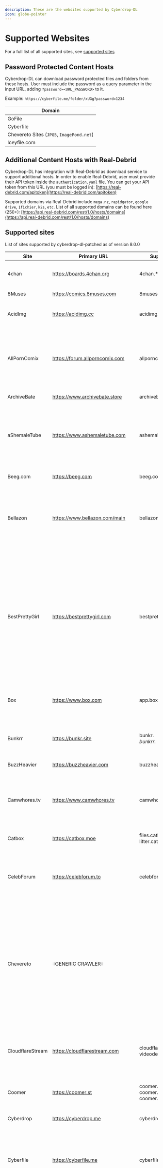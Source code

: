 ```yaml
---
description: These are the websites supported by Cyberdrop-DL
icon: globe-pointer
---
```


# Supported Websites

For a full list of all supported sites, see [supported sites](#supported-sites)

## Password Protected Content Hosts

Cyberdrop-DL can download password protected files and folders from these hosts. User must include the password as a query parameter in the input URL, adding `?password=<URL_PASSWORD>` to it.

Example: `https://cyberfile.me/folder/xUGg?password=1234`

| Domain                                                  |
| ------------------------------------------------------- |
| GoFile                                                  |
| Cyberfile                                               |
| Chevereto Sites (`JPG5`, `ImagePond.net`) |
| Iceyfile.com                                            |

## Additional Content Hosts with Real-Debrid

Cyberdrop-DL has integration with Real-Debrid as download service to support additional hosts. In order to enable Real-Debrid, user must provide their API token inside the `authentication.yaml` file. You can get your API token from this URL (you must be logged in): [https://real-debrid.com/apitoken](https://real-debrid.com/apitoken)

Supported domains via Real-Debrid include `mega.nz`, `rapidgator`, `google drive`, `1fichier`, `k2s`, `etc`. List of all supported domains can be found here (250+): [https://api.real-debrid.com/rest/1.0/hosts/domains](https://api.real-debrid.com/rest/1.0/hosts/domains)

## Supported sites

List of sites supported by cyberdrop-dl-patched as of version 8.0.0

|           Site            |                 Primary URL                 |                                                                                    Supported Domains                                                                                    |                                                                                                                                                                                                                                                                                                                                                                                                                                                                                                                                                                                                                                                                                                           Supported Paths                                                                                                                                                                                                                                                                                                                                                                                                                                                                                                                                                                                                                                                                                                            |
|---------------------------|---------------------------------------------|-----------------------------------------------------------------------------------------------------------------------------------------------------------------------------------------|--------------------------------------------------------------------------------------------------------------------------------------------------------------------------------------------------------------------------------------------------------------------------------------------------------------------------------------------------------------------------------------------------------------------------------------------------------------------------------------------------------------------------------------------------------------------------------------------------------------------------------------------------------------------------------------------------------------------------------------------------------------------------------------------------------------------------------------------------------------------------------------------------------------------------------------------------------------------------------------------------------------------------------------------------------------------------------------------------------------------------------------------------------------------------------------------------------------------------------------------------------------------------------------------------------------------------------------------------------------------------------------------------------------------------------------|
|           4chan           |          https://boards.4chan.org           |                                                                                         4chan.*                                                                                         |                                                                                                                                                                                                                                                                                                                                                                                                                                                                                                                                                                                                                                                                                       Board: <br> - `/<board>`<br>Thread: <br> - `/thread`<br>                                                                                                                                                                                                                                                                                                                                                                                                                                                                                                                                                                                                                                                                                       |
|          8Muses           |          https://comics.8muses.com          |                                                                                        8muses.*                                                                                         |                                                                                                                                                                                                                                                                                                                                                                                                                                                                                                                                                                                                                                                                                                Album: <br> - `/comics/album/...`<br>                                                                                                                                                                                                                                                                                                                                                                                                                                                                                                                                                                                                                                                                                                 |
|          AcidImg          |             https://acidimg.cc              |                                                                                       acidimg.cc                                                                                        |                                                                                                                                                                                                                                                                                                                                                                                                                                                                                                                                                                                                                                                                                    Image: <br> - `/i/...`<br>Thumbnail: <br> - `/upload/...`<br>                                                                                                                                                                                                                                                                                                                                                                                                                                                                                                                                                                                                                                                                                     |
|       AllPornComix        |       https://forum.allporncomix.com        |                                                                                     allporncomix.*                                                                                      |                                                                                                                                                                                                                                                                                                                                                                                                                                                                                                                                                                                        Attachments: <br> - `/(attachments\|data\|uploads)/...`<br>Threads: <br> - `/(thread\|topic\|tema\|threads\|topics\|temas)/<thread_name_and_id>`<br> - `/goto/<post_id>`<br> - `/posts/<post_id>`<br><br><br>**NOTES**<br> - base crawler: Xenforo<br>                                                                                                                                                                                                                                                                                                                                                                                                                                                                                                                                                                                        |
|        ArchiveBate        |        https://www.archivebate.store        |                                                                                      archivebate.*                                                                                      |                                                                                                                                                                                                                                                                                                                                                                                                                                                                                                                                                                                                                                                                                                Video: <br> - `/watch/<video_id>`<br>                                                                                                                                                                                                                                                                                                                                                                                                                                                                                                                                                                                                                                                                                                 |
|       aShemaleTube        |        https://www.ashemaletube.com         |                                                                                     ashemaletube.*                                                                                      |                                                                                                                                                                                                                                                                                                                                                                                                                                                                                                                                                                                                                           Model: <br> - `/creators/...`<br> - `/model/...`<br> - `/pornstars/...`<br>Playlist: <br> - `/playlists/...`<br>User: <br> - `/profiles/...`<br>Video: <br> - `/videos/...`<br>                                                                                                                                                                                                                                                                                                                                                                                                                                                                                                                                                                                                                            |
|         Beeg.com          |              https://beeg.com               |                                                                                        beeg.com                                                                                         |                                                                                                                                                                                                                                                                                                                                                                                                                                                                                                                                                                                                                                                                                      Video: <br> - `/<video_id>`<br> - `/video/<video_id>`<br>                                                                                                                                                                                                                                                                                                                                                                                                                                                                                                                                                                                                                                                                                       |
|         Bellazon          |        https://www.bellazon.com/main        |                                                                                       bellazon.*                                                                                        |                                                                                                                                                                                                                                                                                                                                                                                                                                                                                                                                                                                       Attachments: <br> - `/(attachments\|data\|uploads)/...`<br>Threads: <br> - `/(thread\|topic\|tema\|threads\|topics\|temas)/<thread_name_and_id>`<br> - `/goto/<post_id>`<br> - `/posts/<post_id>`<br><br><br>**NOTES**<br> - base crawler: Invision<br>                                                                                                                                                                                                                                                                                                                                                                                                                                                                                                                                                                                        |
|      BestPrettyGirl       |         https://bestprettygirl.com          |                                                                                   bestprettygirl.com                                                                                    |                                                                                                                                                                                                                                                                                                                                                                                                                       All Posts: <br> - `/posts/`<br>Category: <br> - `/category/<category_slug>`<br>Date Range: <br> - `...?after=<date>`<br> - `...?before=<date&after=<date>`<br> - `...?before=<date>`<br>Post: <br> - `/<post_slug>/`<br>Tag: <br> - `/tag/<tag_slug>`<br><br><br>**NOTES**<br> - <br><br>        For `Date Range`, <date>  must be a valid iso 8601 date, ex: `2022-12-06`.<br><br>        `Date Range` can be combined with `Category`, `Tag` and `All Posts`.<br>        ex: To only download categories from a date range: ,<br>        `/category/<category_slug>?before=<date>`<br>                                                                                                                                                                                                                                                                                                                                                                                                                       |
|            Box            |             https://www.box.com             |                                                                                       app.box.com                                                                                       |                                                                                                                                                                                                                                                                                                                                                                                                                                                                                                                                                                                                                        Embeded File or Folder: <br> - `app.box.com/embed/s?sh=<share_code>`<br> - `app.box.com/embed_widget/s?sh=<share_code>`<br>File or Folder: <br> - `app.box.com/s?sh=<share_code>`<br>                                                                                                                                                                                                                                                                                                                                                                                                                                                                                                                                                                                                                         |
|          Bunkrr           |             https://bunkr.site              |                                                                                   bunkr.*<br>bunkrr.*                                                                                   |                                                                                                                                                                                                                                                                                                                                                                                                                                                                                                                                                                                                                                                                    Album: <br> - `/a/...`<br>Direct Links<br>File: <br> - `/f/...`<br>Video: <br> - `/v/...`<br>                                                                                                                                                                                                                                                                                                                                                                                                                                                                                                                                                                                                                                                                     |
|        BuzzHeavier        |           https://buzzheavier.com           |                                                                                     buzzheavier.com                                                                                     |                                                                                                                                                                                                                                                                                                                                                                                                                                                                                                                                                                                                                                                                                                           Direct Links<br>                                                                                                                                                                                                                                                                                                                                                                                                                                                                                                                                                                                                                                                                                                           |
|       Camwhores.tv        |          https://www.camwhores.tv           |                                                                                      camwhores.tv                                                                                       |                                                                                                                                                                                                                                                                                                                                                                                                                                                                                                                                                                                                                            Categories: <br> - `/categories/...`<br>Members: <br> - `/members/<member_id>`<br>Search: <br> - `/search/...`<br>Tags: <br> - `/tags/...`<br>Videos: <br> - `/videos/...`<br>                                                                                                                                                                                                                                                                                                                                                                                                                                                                                                                                                                                                                            |
|          Catbox           |             https://catbox.moe              |                                                                          files.catbox.moe<br>litter.catbox.moe                                                                          |                                                                                                                                                                                                                                                                                                                                                                                                                                                                                                                                                                                                                                                                                                           Direct Links<br>                                                                                                                                                                                                                                                                                                                                                                                                                                                                                                                                                                                                                                                                                                           |
|        CelebForum         |            https://celebforum.to            |                                                                                      celebforum.*                                                                                       |                                                                                                                                                                                                                                                                                                                                                                                                                                                                                                                                                                                        Attachments: <br> - `/(attachments\|data\|uploads)/...`<br>Threads: <br> - `/(thread\|topic\|tema\|threads\|topics\|temas)/<thread_name_and_id>`<br> - `/goto/<post_id>`<br> - `/posts/<post_id>`<br><br><br>**NOTES**<br> - base crawler: Xenforo<br>                                                                                                                                                                                                                                                                                                                                                                                                                                                                                                                                                                                        |
|         Chevereto         |             ::GENERIC CRAWLER::             |                                                                                                                                                                                         |                                                                                                                                                                                                                                                                                                                                                                                                                                                                                                                                 Album: <br> - `/a/<id>`<br> - `/a/<name>.<id>`<br> - `/album/<id>`<br> - `/album/<name>.<id>`<br>Direct Links<br>Image: <br> - `/image/<id>`<br> - `/image/<name>.<id>`<br> - `/img/<id>`<br> - `/img/<name>.<id>`<br>Profiles: <br> - `/<user_name>`<br>Video: <br> - `/video/<id>`<br> - `/video/<name>.<id>`<br> - `/videos/<id>`<br> - `/videos/<name>.<id>`<br>                                                                                                                                                                                                                                                                                                                                                                                                                                                                                                                                 |
|     CloudflareStream      |        https://cloudflarestream.com         |                                                                        cloudflarestream.com<br>videodelivery.net                                                                        |                                                                                                                                                                                                                                                                                                                                                                                                                                                                                                                                                         Public Video: <br> - `/<video_uid>`<br> - `/<video_uid>/iframe`<br> - `/<video_uid>/watch`<br> - `/embed/___.js?video=<video_uid>`<br>Restricted Access Video: <br> - `/<jwt_access_token>`<br> - `/<jwt_access_token>/iframe`<br> - `/<jwt_access_token>/watch`<br> - `/embed/___.js?video=<jwt_access_token>`<br>                                                                                                                                                                                                                                                                                                                                                                                                                                                                                                                                                          |
|          Coomer           |              https://coomer.st              |                                                                         coomer.party<br>coomer.st<br>coomer.su                                                                          |                                                                                                                                                                                                                                                                                                                                                                                                                                                                                                                                                                                          Direct links: <br> - `/(data|thumbnail)/...`<br>Favorites: <br> - `/favorites/<user_id>`<br>Individual Post: <br> - `/<service>/user/<user_id>/post/<post_id>`<br>Model: <br> - `/<service>/user/<user_id>`<br>Search: <br> - `/search?q=...`<br>                                                                                                                                                                                                                                                                                                                                                                                                                                                                                                                                                                                           |
|         Cyberdrop         |            https://cyberdrop.me             |                                                                                       cyberdrop.*                                                                                       |                                                                                                                                                                                                                                                                                                                                                                                                                                                                                                                                                                                                                                                                                 Album: <br> - `/a/...`<br>Direct Links<br>File: <br> - `/f/...`<br>                                                                                                                                                                                                                                                                                                                                                                                                                                                                                                                                                                                                                                                                                  |
|         Cyberfile         |            https://cyberfile.me             |                                                                                       cyberfile.*                                                                                       |                                                                                                                                                                                                                                                                                                                                                                                                                                                                                                                                                                                                               Files: <br> - `/<file_id>`<br> - `/<file_id>/<file_name>`<br>Public Folders: <br> - `/folder/<folder_id>`<br> - `/folder/<folder_id>/<folder_name>`<br>Shared folders: <br> - `/shared/<share_key>`<br>                                                                                                                                                                                                                                                                                                                                                                                                                                                                                                                                                                                                                |
|         DirtyShip         |            https://dirtyship.com            |                                                                                       dirtyship.*                                                                                       |                                                                                                                                                                                                                                                                                                                                                                                                                                                                                                                                                                                                                                Categorie: <br> - `/category/...`<br>Gallery: <br> - `/gallery/...`<br>Photo: <br> - `/gallery/.../...`<br>Tag: <br> - `/tag/...`<br>Video: <br> - `/<video_name>`<br>                                                                                                                                                                                                                                                                                                                                                                                                                                                                                                                                                                                                                                |
|         Discourse         |             ::GENERIC CRAWLER::             |                                                                                                                                                                                         |                                                                                                                                                                                                                                                                                                                                                                                                                                                                                                                                                                                        Attachments: <br> - `/uploads/...`<br>Topic: <br> - `/t/<topic_name>/<topic_id>`<br> - `/t/<topic_name>/<topic_id>/<post_number>`<br><br><br>**NOTES**<br> - If the URL includes <post_number>, posts with a number lower that it won't be scraped<br>                                                                                                                                                                                                                                                                                                                                                                                                                                                                                                                                                                                        |
|        DoodStream         |           https://doodstream.com            |                                        all3do.com<br>do7go.com<br>dood.re<br>dood.yt<br>doodcdn.*<br>doodstream.*<br>doodstream.co<br>vidply.com                                        |                                                                                                                                                                                                                                                                                                                                                                                                                                                                                                                                                                                                                                                                                                  Video: <br> - `/e/<video_id>`<br>                                                                                                                                                                                                                                                                                                                                                                                                                                                                                                                                                                                                                                                                                                   |
|          Dropbox          |           https://www.dropbox.com           |                                                                                        dropbox.*                                                                                        |                                                                                                                                                                                                                                                                                                                                                                                                                                                                                                                                                                                                         File: <br> - `/s/...`<br> - `/scl/fi/<link_key>?rlkey=...`<br> - `/scl/fo/<link_key>/<secure_hash>?preview=<filename>&rlkey=...`<br>Folder: <br> - `/scl/fo/<link_key>/<secure_hash>?rlkey=...`<br> - `/sh/...`<br>                                                                                                                                                                                                                                                                                                                                                                                                                                                                                                                                                                                                          |
|         E-Hentai          |            https://e-hentai.org             |                                                                                       e-hentai.*                                                                                        |                                                                                                                                                                                                                                                                                                                                                                                                                                                                                                                                                                                                                                                                                         Album: <br> - `/g/...`<br>File: <br> - `/s/...`<br>                                                                                                                                                                                                                                                                                                                                                                                                                                                                                                                                                                                                                                                                                          |
|           E621            |              https://e621.net               |                                                                                        e621.net                                                                                         |                                                                                                                                                                                                                                                                                                                                                                                                                                                                                                                                                                                                                                                                    Pools: <br> - `/pools/...`<br>Post: <br> - `/posts/...`<br>Tags: <br> - `/posts?tags=...`<br>                                                                                                                                                                                                                                                                                                                                                                                                                                                                                                                                                                                                                                                                     |
|           eFukt           |              https://efukt.com              |                                                                                        efukt.com                                                                                        |                                                                                                                                                                                                                                                                                                                                                                                                                                                                                                                                                                                                                                   Gif: <br> - `/view.gif.php?id=<id>`<br>Homepage: <br> - `/`<br>Photo: <br> - `/pics/....`<br>Series: <br> - `/series/<series_name>`<br>Video: <br> - `/...`<br>                                                                                                                                                                                                                                                                                                                                                                                                                                                                                                                                                                                                                                    |
|          ePorner          |           https://www.eporner.com           |                                                                                        eporner.*                                                                                        |                                                                                                                                                                                                                                                                                                                                                                                                                                                                                                                                             Categories: <br> - `/cat/...`<br>Channels: <br> - `/channel/...`<br>Gallery: <br> - `/gallery/...`<br>Photo: <br> - `/photo/...`<br>Pornstar: <br> - `/pornstar/...`<br>Profile: <br> - `/profile/...`<br>Search: <br> - `/search/...`<br>Video: <br> - `/<video_name>-<video-id>`<br> - `/embed/<video_id>`<br> - `/hd-porn/<video_id>`<br>                                                                                                                                                                                                                                                                                                                                                                                                                                                                                                                                             |
|           Erome           |            https://www.erome.com            |                                                                                         erome.*                                                                                         |                                                                                                                                                                                                                                                                                                                                                                                                                                                                                                                                                                                                                                                                                         Album: <br> - `/a/...`<br>Profile: <br> - `/...`<br>                                                                                                                                                                                                                                                                                                                                                                                                                                                                                                                                                                                                                                                                                         |
|        EveriaClub         |             https://everia.club             |                                                                                       everia.club                                                                                       |                                                                                                                                                                                                                                                                                                                                                                                                                       All Posts: <br> - `/posts/`<br>Category: <br> - `/category/<category_slug>`<br>Date Range: <br> - `...?after=<date>`<br> - `...?before=<date&after=<date>`<br> - `...?before=<date>`<br>Post: <br> - `/<post_slug>/`<br>Tag: <br> - `/tag/<tag_slug>`<br><br><br>**NOTES**<br> - <br><br>        For `Date Range`, <date>  must be a valid iso 8601 date, ex: `2022-12-06`.<br><br>        `Date Range` can be combined with `Category`, `Tag` and `All Posts`.<br>        ex: To only download categories from a date range: ,<br>        `/category/<category_slug>?before=<date>`<br>                                                                                                                                                                                                                                                                                                                                                                                                                       |
|          F95Zone          |             https://f95zone.to              |                                                                                        f95zone.*                                                                                        |                                                                                                                                                                                                                                                                                                                                                                                                                                                                                                                                                                                        Attachments: <br> - `/(attachments\|data\|uploads)/...`<br>Threads: <br> - `/(thread\|topic\|tema\|threads\|topics\|temas)/<thread_name_and_id>`<br> - `/goto/<post_id>`<br> - `/posts/<post_id>`<br><br><br>**NOTES**<br> - base crawler: Xenforo<br>                                                                                                                                                                                                                                                                                                                                                                                                                                                                                                                                                                                        |
|          Fapello          |             https://fapello.su              |                                                                                        fapello.*                                                                                        |                                                                                                                                                                                                                                                                                                                                                                                                                                                                                                                                                                                                                                                                                    Individual Post: <br> - `/.../...`<br>Model: <br> - `/...`<br>                                                                                                                                                                                                                                                                                                                                                                                                                                                                                                                                                                                                                                                                                    |
|         Fileditch         |          https://fileditchfiles.me          |                                                                                       fileditch.*                                                                                       |                                                                                                                                                                                                                                                                                                                                                                                                                                                                                                                                                                                                                                                                                                           Direct Links<br>                                                                                                                                                                                                                                                                                                                                                                                                                                                                                                                                                                                                                                                                                                           |
|          FilesVC          |              https://files.vc               |                                                                                        files.vc                                                                                         |                                                                                                                                                                                                                                                                                                                                                                                                                                                                                                                                                                                                                                                                                                           Direct Links<br>                                                                                                                                                                                                                                                                                                                                                                                                                                                                                                                                                                                                                                                                                                           |
|       Flugel-Anime        |           https://flugelanime.com           |                                                                                     flugel-anime.*                                                                                      |                                                                                                                                                                                                                                                                                                                                                                                                                                                                                                                                                                                                                                                                                                     Any path: <br> - `/...`<br>                                                                                                                                                                                                                                                                                                                                                                                                                                                                                                                                                                                                                                                                                                      |
|      Forums.plex.tv       |           https://forums.plex.tv            |                                                                                     forums.plex.tv                                                                                      |                                                                                                                                                                                                                                                                                                                                                                                                                                                                                                                                                                                        Attachments: <br> - `/uploads/...`<br>Topic: <br> - `/t/<topic_name>/<topic_id>`<br> - `/t/<topic_name>/<topic_id>/<post_number>`<br><br><br>**NOTES**<br> - If the URL includes <post_number>, posts with a number lower that it won't be scraped<br>                                                                                                                                                                                                                                                                                                                                                                                                                                                                                                                                                                                        |
|          GoFile           |              https://gofile.io              |                                                                                        gofile.*                                                                                         |                                                                                                                                                                                                                                                                                                                                                                                                                                                                                                                                                                                                                                                                                                      Album: <br> - `/d/...`<br>                                                                                                                                                                                                                                                                                                                                                                                                                                                                                                                                                                                                                                                                                                      |
|        GoogleDrive        |          https://drive.google.com           |                                                               docs.google<br>drive.google<br>drive.usercontent.google.com                                                               |                                                                                                                                                                                                                                                                                                                             Docs: <br> - `/document/d/<file_id>`<br>Files: <br> - `/file/d/<file_id>`<br>Folders: <br> - `/drive/folders/<folder_id>`<br> - `/embeddedfolderview/<folder_id>`<br>Sheets: <br> - `/spreadsheets/d/<file_id>`<br>Slides: <br> - `/presentation/d/<file_id>`<br><br><br>**NOTES**<br> - You can download sheets, slides and docs in a custom format by using it as a query param.<br>ex: https://docs.google.com/document/d/1ZzEzJbemBMPm46O2q5VcGNoPbqDu9AhhUc2djQbvbTY?format=ods<br>Valid Formats:<br><br>document:<br>  - docx (default)<br>  - epub<br>  - md<br>  - odt<br>  - pdf<br>  - rtf<br>  - txt<br>  - zip<br><br>presentation:<br>  - odp<br>  - pptx (default)<br><br>spreadsheets:<br>  - csv<br>  - html<br>  - ods<br>  - tsv<br>  - xslx (default)<br>                                                                                                                                                                                                                                                                                                                             |
|          Hianime          |             https://hianime.to              |                                                                  aniwatch.to<br>aniwatchtv.to<br>hianime.to<br>zoro.to                                                                  |                                                                                                                                                                                                                                                                                                                                                                                                                                                                                                                           Anime: <br> - `/<name>-<anime_id>`<br>Episode: <br> - `/<name>-<anime_id>?ep=<episode_id>`<br> - `/watch/<name>-<anime_id>?ep=<episode_id>`<br><br><br>**NOTES**<br> - You can select the language to be downloaded by using a 'lang' query param. Valid options: 'sub' or 'dub'. Default: 'sub'If the chosen language is not avaiable, CDL will use the first one available<br>                                                                                                                                                                                                                                                                                                                                                                                                                                                                                                                           |
|         Hitomi.la         |              https://hitomi.la              |                                                                                        hitomi.la                                                                                        |                                                                                                                                                                                                                                                                                                                                                                                                                                                                                                                                    Collection: <br> - `/artist/...`<br> - `/character/...`<br> - `/group/...`<br> - `/series/...`<br> - `/tag/...`<br> - `/type/...`<br>Gallery: <br> - `/anime/...`<br> - `/cg/...`<br> - `/doujinshi/...`<br> - `/galleries/...`<br> - `/gamecg/...`<br> - `/imageset/...`<br> - `/manga/...`<br> - `/reader/...`<br>Search: <br> - `/search.html?<query>`<br>                                                                                                                                                                                                                                                                                                                                                                                                                                                                                                                                     |
|        HotLeakVip         |             https://hotleak.vip             |                                                                                       hotleak.vip                                                                                       |                                                                                                                                                                                                                                                                                                                                                                                                                                                                                                                                                                                                                                                                           Model: <br> - `/<model_id>`<br>Video: <br> - `/<model_id>/video/<video_id>`<br>                                                                                                                                                                                                                                                                                                                                                                                                                                                                                                                                                                                                                                                                            |
|          HotPic           |              https://hotpic.cc              |                                                                                 2385290.xyz<br>hotpic.*                                                                                 |                                                                                                                                                                                                                                                                                                                                                                                                                                                                                                                                                                                                                                                                                       Album: <br> - `/album/...`<br>Image: <br> - `/i/...`<br>                                                                                                                                                                                                                                                                                                                                                                                                                                                                                                                                                                                                                                                                                       |
|         Iceyfile          |            https://iceyfile.com             |                                                                                       iceyfile.*                                                                                        |                                                                                                                                                                                                                                                                                                                                                                                                                                                                                                                                                                                                               Files: <br> - `/<file_id>`<br> - `/<file_id>/<file_name>`<br>Public Folders: <br> - `/folder/<folder_id>`<br> - `/folder/<folder_id>/<folder_name>`<br>Shared folders: <br> - `/shared/<share_key>`<br>                                                                                                                                                                                                                                                                                                                                                                                                                                                                                                                                                                                                                |
|         ImageBam          |          https://www.imagebam.com           |                                                                                       imagebam.*                                                                                        |                                                                                                                                                                                                                                                                                                                                                                                                                                                                                                                                                                                                                                     Gallery: <br> - `/gallery/...`<br>Gallery or Image: <br> - `/view/...`<br>Image: <br> - `/image/...`<br>Thumbnails: <br> - `thumbs<x>.imagebam.com/...`<br>                                                                                                                                                                                                                                                                                                                                                                                                                                                                                                                                                                                                                                      |
|         ImagePond         |            https://imagepond.net            |                                                                                      imagepond.net                                                                                      |                                                                                                                                                                                                                                                                                                                                                                                                                                                                                                                                 Album: <br> - `/a/<id>`<br> - `/a/<name>.<id>`<br> - `/album/<id>`<br> - `/album/<name>.<id>`<br>Direct Links<br>Image: <br> - `/image/<id>`<br> - `/image/<name>.<id>`<br> - `/img/<id>`<br> - `/img/<name>.<id>`<br>Profiles: <br> - `/<user_name>`<br>Video: <br> - `/video/<id>`<br> - `/video/<name>.<id>`<br> - `/videos/<id>`<br> - `/videos/<name>.<id>`<br>                                                                                                                                                                                                                                                                                                                                                                                                                                                                                                                                 |
|           ImgBB           |               https://ibb.co                |                                                                                   ibb.co<br>imgbb.co                                                                                    |                                                                                                                                                                                                                                                                                                                                                                                                                                                                                                                                                                                                                                                                                        Album: <br> - `/album/...`<br>Image: <br> - `/...`<br>                                                                                                                                                                                                                                                                                                                                                                                                                                                                                                                                                                                                                                                                                        |
|          ImgBox           |             https://imgbox.com              |                                                                                        imgbox.*                                                                                         |                                                                                                                                                                                                                                                                                                                                                                                                                                                                                                                                                                                                                                                                                  Album: <br> - `/g/...`<br>Direct Links<br>Image: <br> - `/...`<br>                                                                                                                                                                                                                                                                                                                                                                                                                                                                                                                                                                                                                                                                                  |
|           Imgur           |              https://imgur.com              |                                                                                         imgur.*                                                                                         |                                                                                                                                                                                                                                                                                                                                                                                                                                                                                                                                                                                                                                                                 Album: <br> - `/a/...`<br>Direct Links<br>Gallery: <br> - `/gallery/...`<br>Image: <br> - `/...`<br>                                                                                                                                                                                                                                                                                                                                                                                                                                                                                                                                                                                                                                                                 |
|          Imx.to           |               https://imx.to                |                                                                                         imx.to                                                                                          |                                                                                                                                                                                                                                                                                                                                                                                                                                                                                                                                                                                                                                                                                       Image: <br> - `/i/...`<br>Thumbnail: <br> - `/t/...`<br>                                                                                                                                                                                                                                                                                                                                                                                                                                                                                                                                                                                                                                                                                       |
|        IncestFlix         |         https://www.incestflix.com          |                                                                                      incestflix.*                                                                                       |                                                                                                                                                                                                                                                                                                                                                                                                                                                                                                                                                                                                                                                                                       Tag: <br> - `/tag/...`<br>Video: <br> - `/watch/...`<br>                                                                                                                                                                                                                                                                                                                                                                                                                                                                                                                                                                                                                                                                                       |
|     InfluencerBitches     |        https://influencerbitches.com        |                                                                                   influencerbitches.*                                                                                   |                                                                                                                                                                                                                                                                                                                                                                                                                                                                                                                                                                                                                                                                                                    Model: <br> - `/model/...`<br>                                                                                                                                                                                                                                                                                                                                                                                                                                                                                                                                                                                                                                                                                                    |
|           JPG5            |               https://jpg6.su               |     host.church<br>jpeg.pet<br>jpg.church<br>jpg.fish<br>jpg.fishing<br>jpg.homes<br>jpg.pet<br>jpg1.su<br>jpg2.su<br>jpg3.su<br>jpg4.su<br>jpg5.su<br>jpg6.su<br>selti-delivery.ru     |                                                                                                                                                                                                                                                                                                                                                                                                                                                                                                                                                                                      Album: <br> - `/a/<id>`<br> - `/a/<name>.<id>`<br> - `/album/<id>`<br> - `/album/<name>.<id>`<br>Direct Links<br>Image: <br> - `/image/<id>`<br> - `/image/<name>.<id>`<br> - `/img/<id>`<br> - `/img/<name>.<id>`<br>Profiles: <br> - `/<user_name>`<br>                                                                                                                                                                                                                                                                                                                                                                                                                                                                                                                                                                                       |
|          Kemono           |              https://kemono.cr              |                                                                         kemono.cr<br>kemono.party<br>kemono.su                                                                          |                                                                                                                                                                                                                                                                                                                                                                                                                                                                                                                         Direct links: <br> - `/(data|thumbnail)/...`<br>Discord Server: <br> - `/discord/<server_id>`<br>Discord Server Channel: <br> - `/discord/server/<server_id>/<channel_id>#...`<br>Favorites: <br> - `/favorites/<user_id>`<br>Individual Post: <br> - `/<service>/user/<user_id>/post/<post_id>`<br>Model: <br> - `/<service>/user/<user_id>`<br>Search: <br> - `/search?q=...`<br>                                                                                                                                                                                                                                                                                                                                                                                                                                                                                                                          |
|       LeakedModels        |       https://leakedmodels.com/forum        |                                                                                     leakedmodels.*                                                                                      |                                                                                                                                                                                                                                                                                                                                                                                                                                                                                                                                                                                        Attachments: <br> - `/(attachments\|data\|uploads)/...`<br>Threads: <br> - `/(thread\|topic\|tema\|threads\|topics\|temas)/<thread_name_and_id>`<br> - `/goto/<post_id>`<br> - `/posts/<post_id>`<br><br><br>**NOTES**<br> - base crawler: Xenforo<br>                                                                                                                                                                                                                                                                                                                                                                                                                                                                                                                                                                                        |
|        LeakedZone         |           https://leakedzone.com            |                                                                                      leakedzone.*                                                                                       |                                                                                                                                                                                                                                                                                                                                                                                                                                                                                                                                                                                                                                                                           Model: <br> - `/<model_id>`<br>Video: <br> - `/<model_id>/video/<video_id>`<br>                                                                                                                                                                                                                                                                                                                                                                                                                                                                                                                                                                                                                                                                            |
|         Luscious          |        https://members.luscious.net         |                                                                                       luscious.*                                                                                        |                                                                                                                                                                                                                                                                                                                                                                                                                                                                                                                                                                                                                                                                                                   Album: <br> - `/albums/...`<br>                                                                                                                                                                                                                                                                                                                                                                                                                                                                                                                                                                                                                                                                                                    |
|         Mediafire         |          https://www.mediafire.com          |                                                                                       mediafire.*                                                                                       |                                                                                                                                                                                                                                                                                                                                                                                                                                                                                                                                                                                                                                                                  File: <br> - `/file/<quick_key>`<br> - `?<quick_key>`<br>Folder: <br> - `/folder/<folder_key>`<br>                                                                                                                                                                                                                                                                                                                                                                                                                                                                                                                                                                                                                                                                  |
|         Megacloud         |           https://megacloud.blog            |                                                                                       megacloud.*                                                                                       |                                                                                                                                                                                                                                                                                                                                                                                                                                                                                                                                                                                                                                                                                                  Embed v3: <br> - `/embed-2/v3`<br>                                                                                                                                                                                                                                                                                                                                                                                                                                                                                                                                                                                                                                                                                                  |
|          MegaNz           |               https://mega.nz               |                                                                                         mega.nz                                                                                         |                                                                                                                                                                                                                                                                                                                                                                                                                                                                                           File: <br> - `/!#<file_id>!<share_key>`<br> - `/file/<file_id>#<share_key>`<br> - `/folder/<folder_id>#<share_key>/file/<file_id>`<br>Folder: <br> - `/F!#<folder_id>!<share_key>`<br> - `/folder/<folder_id>#<share_key>`<br>Subfolder: <br> - `/folder/<folder_id>#<share_key>/folder/<subfolder_id>`<br><br><br>**NOTES**<br> - Downloads can not be resumed. Partial downloads will always be deleted and new downloads will start over<br>                                                                                                                                                                                                                                                                                                                                                                                                                                                                                            |
|          MissAV           |              https://missav.ws              |                                                                                        missav.*                                                                                         |                                                                                                                                                                                                                                                                                                                                                                                                                                                                                                                                                                                                                                                                                                       Video: <br> - `/...`<br>                                                                                                                                                                                                                                                                                                                                                                                                                                                                                                                                                                                                                                                                                                       |
|          MixDrop          |             https://mixdrop.sb              |                                                                                  mixdrop.*<br>mxdrop.*                                                                                  |                                                                                                                                                                                                                                                                                                                                                                                                                                                                                                                                                                                                                                                                                         File: <br> - `/e/<file_id>`<br> - `/f/<file_id>`<br>                                                                                                                                                                                                                                                                                                                                                                                                                                                                                                                                                                                                                                                                                         |
|        Motherless         |           https://motherless.com            |                                                                                      motherless.*                                                                                       |                                                                                                                                                                                                                                                                                                                                                                                                                                                                                                                                                                                                    Group: <br> - `/g/<group_name>`<br> - `/gi/<image>`<br> - `/gv/<video>`<br>Image: <br> - `/...`<br>User: <br> - `/f/...`<br> - `/u/...`<br>Video: <br> - `pending`<br><br><br>**NOTES**<br> - Galleries are NOT supported<br>                                                                                                                                                                                                                                                                                                                                                                                                                                                                                                                                                                                                     |
|         Nekohouse         |            https://nekohouse.su             |                                                                                       nekohouse.*                                                                                       |                                                                                                                                                                                                                                                                                                                                                                                                                                                                                                                                                                                                                                 Direct links: <br> - `/(data|thumbnails)/...`<br>Individual Post: <br> - `/<service>/user/<user_id>/post/<post_id>`<br>Model: <br> - `/<service>/user/<user_id>`<br>                                                                                                                                                                                                                                                                                                                                                                                                                                                                                                                                                                                                                                 |
|          nHentai          |             https://nhentai.net             |                                                                                       nhentai.net                                                                                       |                                                                                                                                                                                                                                                                                                                                                                                                                                                                                                                                                                                                                                  Collections: <br> - `artist`<br> - `character`<br> - `favorites`<br> - `group`<br> - `parody`<br> - `search`<br> - `tag`<br>Gallery: <br> - `/g/<gallery_id>`<br>                                                                                                                                                                                                                                                                                                                                                                                                                                                                                                                                                                                                                                   |
|      NoodleMagazine       |         https://noodlemagazine.com          |                                                                                    noodlemagazine.*                                                                                     |                                                                                                                                                                                                                                                                                                                                                                                                                                                                                                                                                                                                                                                                            Search: <br> - `/video/<search_query`<br>Video: <br> - `/watch/<video_id>`<br>                                                                                                                                                                                                                                                                                                                                                                                                                                                                                                                                                                                                                                                                            |
|         NudoStar          |         https://nudostar.com/forum          |                                                                                       nudostar.*                                                                                        |                                                                                                                                                                                                                                                                                                                                                                                                                                                                                                                                                                                        Attachments: <br> - `/(attachments\|data\|uploads)/...`<br>Threads: <br> - `/(thread\|topic\|tema\|threads\|topics\|temas)/<thread_name_and_id>`<br> - `/goto/<post_id>`<br> - `/posts/<post_id>`<br><br><br>**NOTES**<br> - base crawler: Xenforo<br>                                                                                                                                                                                                                                                                                                                                                                                                                                                                                                                                                                                        |
|        NudoStarTV         |             https://nudostar.tv             |                                                                                       nudostar.tv                                                                                       |                                                                                                                                                                                                                                                                                                                                                                                                                                                                                                                                                                                                                                                                                                   Model: <br> - `/models/...`<br>                                                                                                                                                                                                                                                                                                                                                                                                                                                                                                                                                                                                                                                                                                    |
|           ok.ru           |                https://ok.ru                |                                                                                odnoklassniki.ru<br>ok.ru                                                                                |                                                                                                                                                                                                                                                                                                                                                                                                                                                                                                                                                                                                                                                      Channel: <br> - `/profile/<username>/c<channel_id>`<br> - `/video/c<channel_id>`<br>Video: <br> - `/video/<video_id>`<br>                                                                                                                                                                                                                                                                                                                                                                                                                                                                                                                                                                                                                                                       |
|        OmegaScans         |           https://omegascans.org            |                                                                                      omegascans.*                                                                                       |                                                                                                                                                                                                                                                                                                                                                                                                                                                                                                                                                                                                                                                                        Chapter: <br> - `/series/.../...`<br>Direct Links<br>Series: <br> - `/series/...`<br>                                                                                                                                                                                                                                                                                                                                                                                                                                                                                                                                                                                                                                                                         |
|         OneDrive          |            https://onedrive.com             |                                                                              1drv.ms<br>onedrive.live.com                                                                               |                                                                                                                                                                                                                                                                                                                                                                                                                                                                                                                                                                                       Access Link: <br> - `https://onedrive.live.com/?authkey=<KEY>&id=<ID>&cid=<CID>`<br>Share Link (anyone can access): <br> - `https://1drv.ms/b/<KEY>`<br> - `https://1drv.ms/f/<KEY>`<br> - `https://1drv.ms/t/<KEY>`<br> - `https://1drv.ms/u/<KEY>`<br>                                                                                                                                                                                                                                                                                                                                                                                                                                                                                                                                                                                       |
|          pCloud           |           https://www.pcloud.com            |                                                                              e.pc.cd<br>pc.cd<br>pcloud.*                                                                               |                                                                                                                                                                                                                                                                                                                                                                                                                                                                                                                                                                                                                                                           Public File or folder: <br> - `?code=<share_code>`<br> - `e.pc.cd/<short_code>`<br> - `u.pc.cd/<short_code>`<br>                                                                                                                                                                                                                                                                                                                                                                                                                                                                                                                                                                                                                                                           |
|        PimpAndHost        |           https://pimpandhost.com           |                                                                                      pimpandhost.*                                                                                      |                                                                                                                                                                                                                                                                                                                                                                                                                                                                                                                                                                                                                                                                                     Album: <br> - `/album/...`<br>Image: <br> - `/image/...`<br>                                                                                                                                                                                                                                                                                                                                                                                                                                                                                                                                                                                                                                                                                     |
|         PimpBunny         |            https://pimpbunny.com            |                                                                                      pimpbunny.com                                                                                      |                                                                                                                                                                                                                                                                                                                                                                                                                                                                                                                                                                                      Album: <br> - `/albums/<album_name>`<br>Category: <br> - `/categories/<category>`<br>Model Albums: <br> - `/albums/models/<model_name>`<br>Models: <br> - `/onlyfans-models/<model_name>`<br>Tag: <br> - `/tags/<tag>`<br>Videos: <br> - `/videos/...`<br>                                                                                                                                                                                                                                                                                                                                                                                                                                                                                                                                                                                      |
|        PixelDrain         |           https://pixeldrain.com            |                                                             pd.cybar.xyz<br>pixeldra.in<br>pixeldrain.com<br>pixeldrain.net                                                             |                                                                                                                                                                                                                                                                                                                                                                                                                                                                                                                                                                                                                                                                                         File: <br> - `/u/...`<br>Folder: <br> - `/l/...`<br>                                                                                                                                                                                                                                                                                                                                                                                                                                                                                                                                                                                                                                                                                         |
|          PixHost          |             https://pixhost.to              |                                                                                        pixhost.*                                                                                        |                                                                                                                                                                                                                                                                                                                                                                                                                                                                                                                                                                                                                                                          Gallery: <br> - `/gallery/<gallery_id>`<br>Image: <br> - `/show/<image_id>`<br>Thumbnail: <br> - `/thumbs/..`<br>                                                                                                                                                                                                                                                                                                                                                                                                                                                                                                                                                                                                                                                           |
|         Pkmncards         |            https://pkmncards.com            |                                                                                       pkmncards.*                                                                                       |                                                                                                                                                                                                                                                                                                                                                                                                                                                                                                                                                                                                                                                                        Card: <br> - `/card/...`<br>Series: <br> - `/series/...`<br>Set: <br> - `/set/...`<br>                                                                                                                                                                                                                                                                                                                                                                                                                                                                                                                                                                                                                                                                        |
|         PMVHaven          |            https://pmvhaven.com             |                                                                                       pmvhaven.*                                                                                        |                                                                                                                                                                                                                                                                                                                                                                                                                                                                                                                                                                                 Category: <br> - `/category/...`<br>Music: <br> - `/music/...`<br>Playlist: <br> - `/playlist/...`<br>Search results: <br> - `/search/...`<br>Star: <br> - `/star/...`<br>Tag: <br> - `/tags/...`<br>Users: <br> - `/profile/...`<br>Video: <br> - `/video/...`<br>                                                                                                                                                                                                                                                                                                                                                                                                                                                                                                                                                                                  |
|          PornHub          |           https://www.pornhub.com           |                                                                                        pornhub.*                                                                                        |                                                                                                                                                                                                                                                                                                                                                                                                                                                                                                                                                         Album: <br> - `/album/...`<br>Channel: <br> - `/channel/...`<br>Gif: <br> - `/gif/...`<br>Photo: <br> - `/photo/...`<br>Playlist: <br> - `/playlist/...`<br>Profile: <br> - `/model/...`<br> - `/pornstar/...`<br> - `/user/...`<br>Video: <br> - `/embed/<video_id>`<br> - `/view_video.php?viewkey=<video_id>`<br>                                                                                                                                                                                                                                                                                                                                                                                                                                                                                                                                                         |
|         PornPics          |            https://pornpics.com             |                                                                                       pornpics.*                                                                                        |                                                                                                                                                                                                                                                                                                                                                                                                                                                                                                                                                                                                 Categories: <br> - `/categories/....`<br>Channels: <br> - `/channels/...`<br>Direct Links<br>Gallery: <br> - `/galleries/...`<br>Pornstars: <br> - `/pornstars/...`<br>Search: <br> - `/?q=<query>`<br>Tags: <br> - `/tags/...`<br>                                                                                                                                                                                                                                                                                                                                                                                                                                                                                                                                                                                                  |
|         Porntrex          |          https://www.porntrex.com           |                                                                                       porntrex.*                                                                                        |                                                                                                                                                                                                                                                                                                                                                                                                                                                                                                                                                                                  Album: <br> - `/albums/...`<br>Category: <br> - `/categories/...`<br>Model: <br> - `/models/...`<br>Playlist: <br> - `/playlists/...`<br>Search: <br> - `/search/...`<br>Tag: <br> - `/tags/...`<br>User: <br> - `/members/...`<br>Video: <br> - `/video/...`<br>                                                                                                                                                                                                                                                                                                                                                                                                                                                                                                                                                                                   |
|          PostImg          |           https://postimages.org            |                                                                                        postimg.*                                                                                        |                                                                                                                                                                                                                                                                                                                                                                                                                                                                                                                                                                                                                                                                               Album: <br> - `/gallery/...`<br>Direct Links<br>Image: <br> - `/...`<br>                                                                                                                                                                                                                                                                                                                                                                                                                                                                                                                                                                                                                                                                               |
|         RealBooru         |            https://realbooru.com            |                                                                                       realbooru.*                                                                                       |                                                                                                                                                                                                                                                                                                                                                                                                                                                                                                                                                                                                                                                                                        File: <br> - `?id=...`<br>Tags: <br> - `?tags=...`<br>                                                                                                                                                                                                                                                                                                                                                                                                                                                                                                                                                                                                                                                                                        |
|          Reddit           |           https://www.reddit.com            |                                                                                   redd.it<br>reddit.*                                                                                   |                                                                                                                                                                                                                                                                                                                                                                                                                                                                                                                                                                                                                                                  Direct Links<br>Subreddit:: <br> - `/r/<subreddit>`<br>User: <br> - `/u/<user>`<br> - `/user/<user>`<br> - `/user/<user>/...`<br>                                                                                                                                                                                                                                                                                                                                                                                                                                                                                                                                                                                                                                                   |
|          RedGifs          |           https://www.redgifs.com           |                                                                                        redgifs.*                                                                                        |                                                                                                                                                                                                                                                                                                                                                                                                                                                                                                                                                                                                                                                                 Embeds: <br> - `/ifr/<gif_id>`<br>Gif: <br> - `/watch/<gif_id>`<br>User: <br> - `/users/<user>`<br>                                                                                                                                                                                                                                                                                                                                                                                                                                                                                                                                                                                                                                                                  |
|        Rule34Vault        |           https://rule34vault.com           |                                                                                      rule34vault.*                                                                                      |                                                                                                                                                                                                                                                                                                                                                                                                                                                                                                                                                                                                                                                                     Playlist: <br> - `/playlists/view/...`<br>Post: <br> - `/post/...`<br>Tag: <br> - `/...`<br>                                                                                                                                                                                                                                                                                                                                                                                                                                                                                                                                                                                                                                                                     |
|        Rule34Video        |           https://rule34video.com           |                                                                                      rule34video.*                                                                                      |                                                                                                                                                                                                                                                                                                                                                                                                                                                                                                                                                                                                       Members: <br> - `/members/...`<br>Models: <br> - `/models/...`<br>Search: <br> - `/search/...`<br>Tags: <br> - `/tags/...`<br>Video: <br> - `/video/<video_id>/<video_name>`<br> - `/videos/<video_id>/<video_name>`<br>                                                                                                                                                                                                                                                                                                                                                                                                                                                                                                                                                                                                       |
|         Rule34XXX         |             https://rule34.xxx              |                                                                                       rule34.xxx                                                                                        |                                                                                                                                                                                                                                                                                                                                                                                                                                                                                                                                                                                                                                                                                        File: <br> - `?id=...`<br>Tag: <br> - `?tags=...`<br>                                                                                                                                                                                                                                                                                                                                                                                                                                                                                                                                                                                                                                                                                         |
|         Rule34XYZ         |             https://rule34.xyz              |                                                                                       rule34.xyz                                                                                        |                                                                                                                                                                                                                                                                                                                                                                                                                                                                                                                                                                                                                                                                     Playlist: <br> - `/playlists/view/...`<br>Post: <br> - `/post/...`<br>Tag: <br> - `/...`<br>                                                                                                                                                                                                                                                                                                                                                                                                                                                                                                                                                                                                                                                                     |
|         Safe.Soul         |            https://safe.soul.lol            |                                                                                      safe.soul.lol                                                                                      |                                                                                                                                                                                                                                                                                                                                                                                                                                                                                                                                                                                                                                                                                    Album: <br> - `/a/<album_id>`<br>File: <br> - `/<file_id>`<br>                                                                                                                                                                                                                                                                                                                                                                                                                                                                                                                                                                                                                                                                                    |
|           Saint           |              https://saint2.su              |                                                                                 saint2.cr<br>saint2.su                                                                                  |                                                                                                                                                                                                                                                                                                                                                                                                                                                                                                                                                                                                                                                                       Album: <br> - `/a/...`<br>Direct Links<br>Video: <br> - `/d/...`<br> - `/embed/...`<br>                                                                                                                                                                                                                                                                                                                                                                                                                                                                                                                                                                                                                                                                        |
|         Scrolller         |            https://scrolller.com            |                                                                                       scrolller.*                                                                                       |                                                                                                                                                                                                                                                                                                                                                                                                                                                                                                                                                                                                                                                                                                    Subreddit: <br> - `/r/...`<br>                                                                                                                                                                                                                                                                                                                                                                                                                                                                                                                                                                                                                                                                                                    |
|          SendNow          |              https://send.now               |                                                                                        send.now                                                                                         |                                                                                                                                                                                                                                                                                                                                                                                                                                                                                                                                                                                                                                                                                                           Direct Links<br>                                                                                                                                                                                                                                                                                                                                                                                                                                                                                                                                                                                                                                                                                                           |
|          SendVid          |             https://sendvid.com             |                                                                                        sendvid.*                                                                                        |                                                                                                                                                                                                                                                                                                                                                                                                                                                                                                                                                                                                                                                                               Direct Links<br>Embeds: <br> - `/embed/...`<br>Videos: <br> - `/...`<br>                                                                                                                                                                                                                                                                                                                                                                                                                                                                                                                                                                                                                                                                               |
|          Sex.com          |               https://sex.com               |                                                                                          sex.*                                                                                          |                                                                                                                                                                                                                                                                                                                                                                                                                                                                                                                                                                                                                                                                                           Shorts Profiles: <br> - `/shorts/<profile>`<br>                                                                                                                                                                                                                                                                                                                                                                                                                                                                                                                                                                                                                                                                                            |
|     SocialMediaGirls      |     https://forums.socialmediagirls.com     |                                                                                   socialmediagirls.*                                                                                    |                                                                                                                                                                                                                                                                                                                                                                                                                                                                                                                                                                                        Attachments: <br> - `/(attachments\|data\|uploads)/...`<br>Threads: <br> - `/(thread\|topic\|tema\|threads\|topics\|temas)/<thread_name_and_id>`<br> - `/goto/<post_id>`<br> - `/posts/<post_id>`<br><br><br>**NOTES**<br> - base crawler: Xenforo<br>                                                                                                                                                                                                                                                                                                                                                                                                                                                                                                                                                                                        |
|         SpankBang         |            https://spankbang.com            |                                                                                       spankbang.*                                                                                       |                                                                                                                                                                                                                                                                                                                                                                                                                                                                                                                                                                                                                          Playlist: <br> - `/playlist/<playlist-id>`<br>Video: <br> - `/embed/<video_id>`<br> - `/play/<video_id>`<br> - `/playlist/<playlist-id>-<video_id>`<br> - `/video/<video_id>`<br>                                                                                                                                                                                                                                                                                                                                                                                                                                                                                                                                                                                                                           |
|        Streamable         |           https://streamable.com            |                                                                                      streamable.*                                                                                       |                                                                                                                                                                                                                                                                                                                                                                                                                                                                                                                                                                                                                                                                                                       Video: <br> - `/...`<br>                                                                                                                                                                                                                                                                                                                                                                                                                                                                                                                                                                                                                                                                                                       |
|          ThisVid          |             https://thisvid.com             |                                                                                        thisvid.*                                                                                        |                                                                                                                                                                                                                                                                                                                                                                                                                                                                                                                                                                           Albums: <br> - `/albums/<album_name>`<br>Categories: <br> - `/categories/...`<br>Image: <br> - `/albums/<album_name>/<image_name>`<br>Members: <br> - `/members/<member_id>`<br>Search: <br> - `/search/?q=...`<br>Tags: <br> - `/tags/...`<br>Videos: <br> - `/videos/...`<br>                                                                                                                                                                                                                                                                                                                                                                                                                                                                                                                                                                            |
|          TikTok           |           https://www.tiktok.com            |                                                                                        tiktok.*                                                                                         |                                                                                                                                                                                                                                                                                                                                                                                                                                                                                                                                                                                                                                                        Photo: <br> - `/@<user>/photo/<photo_id>`<br>User: <br> - `/@<user>`<br>Video: <br> - `/@<user>/video/<video_id>`<br>                                                                                                                                                                                                                                                                                                                                                                                                                                                                                                                                                                                                                                                         |
|        TitsInTops         |        https://titsintops.com/phpBB2        |                                                                                      titsintops.*                                                                                       |                                                                                                                                                                                                                                                                                                                                                                                                                                                                                                                                                                                        Attachments: <br> - `/(attachments\|data\|uploads)/...`<br>Threads: <br> - `/(thread\|topic\|tema\|threads\|topics\|temas)/<thread_name_and_id>`<br> - `/goto/<post_id>`<br> - `/posts/<post_id>`<br><br><br>**NOTES**<br> - base crawler: Xenforo<br>                                                                                                                                                                                                                                                                                                                                                                                                                                                                                                                                                                                        |
|        Tokyomotion        |         https://www.tokyomotion.net         |                                                                                      tokyomotion.*                                                                                      |                                                                                                                                                                                                                                                                                                                                                                                                                                                                                                                                                           Albums: <br> - `/album/<album_id>`<br> - `/user/<user>/albums/`<br>Photo: <br> - `/photo/<photo_id>`<br> - `/user/<user>/favorite/photos`<br>Playlist: <br> - `/user/<user>/favorite/videos`<br>Profiles: <br> - `/user/<user>`<br>Search Results: <br> - `/search?...`<br>Video: <br> - `/video/<video_id>`<br>                                                                                                                                                                                                                                                                                                                                                                                                                                                                                                                                                           |
|          Toonily          |             https://toonily.com             |                                                                                        toonily.*                                                                                        |                                                                                                                                                                                                                                                                                                                                                                                                                                                                                                                                                                                                                                                                      Charpter: <br> - `/serie/<name>/chapter-<chapter-id>`<br>Serie: <br> - `/serie/<name>`<br>                                                                                                                                                                                                                                                                                                                                                                                                                                                                                                                                                                                                                                                                      |
|       TwitterImages       |              https://twimg.com              |                                                                                         twimg.*                                                                                         |                                                                                                                                                                                                                                                                                                                                                                                                                                                                                                                                                                                                                                                                                                       Photo: <br> - `/...`<br>                                                                                                                                                                                                                                                                                                                                                                                                                                                                                                                                                                                                                                                                                                       |
|        TWPornStars        |         https://www.twpornstars.com         |              indiantw.com<br>twanal.com<br>twgaymuscle.com<br>twgays.com<br>twlesbian.com<br>twmilf.com<br>twonfans.com<br>twpornstars.com<br>twteens.com<br>twtiktoks.com              |                                                                                                                                                                                                                                                                                                                                                                                                                                                                                                                                                                                                                                                                                                       Photo: <br> - `/...`<br>                                                                                                                                                                                                                                                                                                                                                                                                                                                                                                                                                                                                                                                                                                       |
|        ViperGirls         |            https://vipergirls.to            |                                                                              viper.click<br>vipergirls.to                                                                               |                                                                                                                                                                                                                                                                                                                                                                                                                                                                                                                                                                                                                                                                    Threads: <br> - `/goto/<post_id>`<br> - `/posts/<post_id>`<br> - `/threads/<thread_name>`<br>                                                                                                                                                                                                                                                                                                                                                                                                                                                                                                                                                                                                                                                                     |
|          Vipr.im          |               https://vipr.im               |                                                                                         vipr.im                                                                                         |                                                                                                                                                                                                                                                                                                                                                                                                                                                                                                                                                                                                                                                                                       Image: <br> - `/...`<br>Thumbnail: <br> - `/th/...`<br>                                                                                                                                                                                                                                                                                                                                                                                                                                                                                                                                                                                                                                                                                        |
|        WeTransfer         |           https://wetransfer.com            |                                                                                 we.tl<br>wetransfer.com                                                                                 |                                                                                                                                                                                                                                                                                                                                                                                                                                                                                                                                                                                             Direct links: <br> - `download.wetransfer.com/...`<br>Public link: <br> - `wetransfer.com/<file_id>/<security_hash>`<br>Share Link: <br> - `wetransfer.com/<file_id>/<recipient_id>/<security_hash>`<br>Short Link: <br> - `we.tl/<id>`<br>                                                                                                                                                                                                                                                                                                                                                                                                                                                                                                                                                                                              |
|       WordPressHTML       |             ::GENERIC CRAWLER::             |                                                                                                                                                                                         |                                                                                                                                                                                                                                                                                                                                                                                                                       All Posts: <br> - `/posts/`<br>Category: <br> - `/category/<category_slug>`<br>Date Range: <br> - `...?after=<date>`<br> - `...?before=<date&after=<date>`<br> - `...?before=<date>`<br>Post: <br> - `/<post_slug>/`<br>Tag: <br> - `/tag/<tag_slug>`<br><br><br>**NOTES**<br> - <br><br>        For `Date Range`, <date>  must be a valid iso 8601 date, ex: `2022-12-06`.<br><br>        `Date Range` can be combined with `Category`, `Tag` and `All Posts`.<br>        ex: To only download categories from a date range: ,<br>        `/category/<category_slug>?before=<date>`<br>                                                                                                                                                                                                                                                                                                                                                                                                                       |
|      WordPressMedia       |             ::GENERIC CRAWLER::             |                                                                                                                                                                                         |                                                                                                                                                                                                                                                                                                                                                                                                                       All Posts: <br> - `/posts/`<br>Category: <br> - `/category/<category_slug>`<br>Date Range: <br> - `...?after=<date>`<br> - `...?before=<date&after=<date>`<br> - `...?before=<date>`<br>Post: <br> - `/<post_slug>/`<br>Tag: <br> - `/tag/<tag_slug>`<br><br><br>**NOTES**<br> - <br><br>        For `Date Range`, <date>  must be a valid iso 8601 date, ex: `2022-12-06`.<br><br>        `Date Range` can be combined with `Category`, `Tag` and `All Posts`.<br>        ex: To only download categories from a date range: ,<br>        `/category/<category_slug>?before=<date>`<br>                                                                                                                                                                                                                                                                                                                                                                                                                       |
|          XBunker          |             https://xbunker.nu              |                                                                                        xbunker.*                                                                                        |                                                                                                                                                                                                                                                                                                                                                                                                                                                                                                                                                                                        Attachments: <br> - `/(attachments\|data\|uploads)/...`<br>Threads: <br> - `/(thread\|topic\|tema\|threads\|topics\|temas)/<thread_name_and_id>`<br> - `/goto/<post_id>`<br> - `/posts/<post_id>`<br><br><br>**NOTES**<br> - base crawler: Xenforo<br>                                                                                                                                                                                                                                                                                                                                                                                                                                                                                                                                                                                        |
|          XBunkr           |             https://xbunkr.com              |                                                                                        xbunkr.*                                                                                         |                                                                                                                                                                                                                                                                                                                                                                                                                                                                                                                                                                                                                                                                                             Albums: <br> - `/a/...`<br>Direct Links<br>                                                                                                                                                                                                                                                                                                                                                                                                                                                                                                                                                                                                                                                                                              |
|         xHamster          |            https://xhamster.com             |                                                                                       xhamster.*                                                                                        |                                                                                                                                                                                                                                                                                                                                                                                                                                                                                     Creator: <br> - `/creators/<creator_name>`<br>Creator Galleries: <br> - `/creators/<creator_name>/photos`<br>Creator Videos: <br> - `/creators/<creator_name>/exclusive`<br>Gallery: <br> - `/photos/gallery/<gallery_name_or_id>`<br>User: <br> - `/users/<user_name>`<br> - `/users/profiles/<user_name>`<br>User Galleries: <br> - `/users/<user_name>/photos`<br>User Videos: <br> - `/users/<user_name>/videos`<br>Video: <br> - `/videos/<title>`<br>                                                                                                                                                                                                                                                                                                                                                                                                                                                                                      |
|          xVideos          |           https://www.xvideos.com           |                                                      xv-ru.com<br>xvideos-ar.com<br>xvideos-india.com<br>xvideos.com<br>xvideos.es                                                      |     Account: <br> - `/<channel_name>`<br> - `/amateur\|amateur-channels\|amateurs\|channel\|channel-channels\|channels\|pornstar\|pornstar-channels\|pornstars\|profile\|profile-channels\|profiles/<name>`<br>Account Photos: <br> - `/<channel_name>#_tabPhotos`<br> - `/<channel_name>/photos/...`<br> - `/amateur\|amateur-channels\|amateurs\|channel\|channel-channels\|channels\|pornstar\|pornstar-channels\|pornstars\|profile\|profile-channels\|profiles/<name>#_tabPhotos`<br> - `/amateur\|amateur-channels\|amateurs\|channel\|channel-channels\|channels\|pornstar\|pornstar-channels\|pornstars\|profile\|profile-channels\|profiles/<name>/photos/...`<br>Account Quickies: <br> - `/<channel_name>#quickies`<br> - `/amateur\|amateur-channels\|amateurs\|channel\|channel-channels\|channels\|pornstar\|pornstar-channels\|pornstars\|profile\|profile-channels\|profiles/<name>#quickies`<br>Account Videos: <br> - `/<channel_name>#_tabVideos`<br> - `/amateur\|amateur-channels\|amateurs\|channel\|channel-channels\|channels\|pornstar\|pornstar-channels\|pornstars\|profile\|profile-channels\|profiles/<name>#_tabVideos`<br>Video: <br> - `/amateur\|amateur-channels\|amateurs\|channel\|channel-channels\|channels\|pornstar\|pornstar-channels\|pornstars\|profile\|profile-channels\|profiles#quickies/(a\|h\|v)/<video_id>`<br> - `/video.<encoded_id>/<title>`<br> - `/video<id>/<title>`<br>     |
|         XXXBunker         |            https://xxxbunker.com            |                                                                                       xxxbunker.*                                                                                       |                                                                                                                                                                                                                                                                                                                                                                                                                                                                                                                                                                                                                              Category: <br> - `/categories/<category>`<br>Search: <br> - `/search/<video_id>`<br>User Favorites: <br> - `/<username>/favoritevideos`<br>Video: <br> - `/<video_id>`<br>                                                                                                                                                                                                                                                                                                                                                                                                                                                                                                                                                                                                                              |
|        YandexDisk         |         https://disk.yandex.com.tr          |                                                                                 disk.yandex<br>yadi.sk                                                                                  |                                                                                                                                                                                                                                                                                                                                                                                                                                                                                                                                                                                                                                   File: <br> - `/d/<folder_id>/<file_name>`<br> - `/i/<file_id>`<br>Folder: <br> - `/d/<folder_id>`<br><br><br>**NOTES**<br> - Does NOT support nested folders<br>                                                                                                                                                                                                                                                                                                                                                                                                                                                                                                                                                                                                                                   |
|          YouJizz          |           https://www.youjizz.com           |                                                                                        youjizz.*                                                                                        |                                                                                                                                                                                                                                                                                                                                                                                                                                                                                                                                                                                                                                                                              Video: <br> - `/videos/<video_name>`<br> - `/videos/embed/<video_id>`<br>                                                                                                                                                                                                                                                                                                                                                                                                                                                                                                                                                                                                                                                                               |
<!-- END_SUPPORTED_SITES-->
